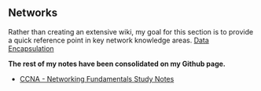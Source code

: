 ## Networks
Rather than creating an extensive wiki, my goal for this section is to provide a quick reference point in key network knowledge areas.
<a href="data-encapsulation">Data Encapsulation</a>

**The rest of my notes have been consolidated on my Github page.**
<ul>
    <li><a href="https://github.com/tinaellis/Infosec-Network-Notes/tree/main/CCNA" target="_blank">CCNA - Networking Fundamentals Study Notes</a></li>
</ul>
